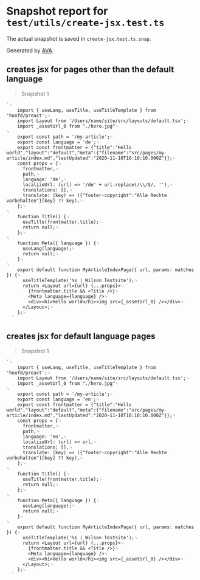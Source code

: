 # Snapshot report for `test/utils/create-jsx.test.ts`

The actual snapshot is saved in `create-jsx.test.ts.snap`.

Generated by [AVA](https://avajs.dev).

## creates jsx for pages other than the default language

> Snapshot 1

    `␊
        import { useLang, useTitle, useTitleTemplate } from 'hoofd/preact';␊
        import Layout from '/Users/name/site/src/layouts/default.tsx';␊
        import _assetUrl_0 from "./hero.jpg"␊
    ␊
        export const path = '/my-article';␊
        export const language = 'de';␊
        export const frontmatter = {"title":"Hello world","layout":"default","meta":{"filename":"src/pages/my-article/index.md","lastUpdated":"2020-11-10T10:10:10.000Z"}};␊
        const props = {␊
          frontmatter,␊
          path,␊
          language: 'de',␊
          localizeUrl: (url) => '/de' + url.replace(/\\/$/, ''),␊
          translations: [],␊
          translate: (key) => ({"footer-copyright":"Alle Rechte vorbehalten"}[key] ?? key),␊
        };␊
    ␊
        function Title() {␊
          useTitle(frontmatter.title);␊
          return null;␊
        };␊
    ␊
        function Meta({ language }) {␊
          useLang(language);␊
          return null;␊
        }␊
    ␊
        export default function MyArticleIndexPage({ url, params: matches }) {␊
          useTitleTemplate('%s | Wilson Testsite');␊
          return <Layout url={url} {...props}>␊
            {frontmatter.title && <Title />}␊
            <Meta language={language} />␊
            <div><h1>Hello world</h1><img src={_assetUrl_0} /></div>␊
          </Layout>;␊
        };␊
      `

## creates jsx for default language pages

> Snapshot 1

    `␊
        import { useLang, useTitle, useTitleTemplate } from 'hoofd/preact';␊
        import Layout from '/Users/name/site/src/layouts/default.tsx';␊
        import _assetUrl_0 from "./hero.jpg"␊
    ␊
        export const path = '/my-article';␊
        export const language = 'en';␊
        export const frontmatter = {"title":"Hello world","layout":"default","meta":{"filename":"src/pages/my-article/index.md","lastUpdated":"2020-11-10T10:10:10.000Z"}};␊
        const props = {␊
          frontmatter,␊
          path,␊
          language: 'en',␊
          localizeUrl: (url) => url,␊
          translations: [],␊
          translate: (key) => ({"footer-copyright":"Alle Rechte vorbehalten"}[key] ?? key),␊
        };␊
    ␊
        function Title() {␊
          useTitle(frontmatter.title);␊
          return null;␊
        };␊
    ␊
        function Meta({ language }) {␊
          useLang(language);␊
          return null;␊
        }␊
    ␊
        export default function MyArticleIndexPage({ url, params: matches }) {␊
          useTitleTemplate('%s | Wilson Testsite');␊
          return <Layout url={url} {...props}>␊
            {frontmatter.title && <Title />}␊
            <Meta language={language} />␊
            <div><h1>Hello world</h1><img src={_assetUrl_0} /></div>␊
          </Layout>;␊
        };␊
      `
